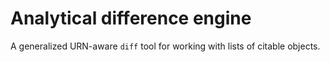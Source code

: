 # Analytical difference engine #

A generalized URN-aware `diff` tool for working with lists of citable objects.